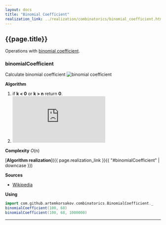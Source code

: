 ```yaml
---
layout: docs
title: "Binomial Coefficient"
realization_link: ../realization/combinatorics/binomial_coefficient.html
---
```


## {{page.title}}

Operations with [binomial coefficient](https://en.wikipedia.org/wiki/Binomial_coefficient).

### binomialCoefficient
Calculate binomial coefficient ![binomial coefficient](https://latex.codecogs.com/svg.latex?{\displaystyle%20{\binom%20{n}{k}}})

**Algorithm**
1. if **k < 0** or **k > n** return **0**.
2. ![formula](http://latex.codecogs.com/svg.latex?%7B%5Cbinom%20%7Bn%7D%7Bk%7D%7D=%7B%5Cbegin%7Bcases%7Dn%5E%7B%5Cunderline%20%7Bk%7D%7D/k!&%7B%5Ctext%7Bif%20%7D%7D%5C%20k%5Cleq%20%7B%5Cfrac%20%7Bn%7D%7B2%7D%7D%5C%5Cn%5E%7B%5Cunderline%20%7Bn-k%7D%7D/(n-k)!&%7B%5Ctext%7Bif%20%7D%7D%5C%20k%3E%7B%5Cfrac%20%7Bn%7D%7B2%7D%7D%5Cend%7Bcases%7D%20%5Ctext%7B%20where%20%7D%20%5Cdisplaystyle%20%7B%5Cfrac%20%7Bn%5E%7B%5Cunderline%20%7Bk%7D%7D%7D%7Bk!%7D%7D=%7B%5Cfrac%20%7Bn(n-1)(n-2)%5Ccdots%20(n-(k-1))%7D%7Bk(k-1)(k-2)%5Ccdots%201%7D%7D=%5Cprod%20_%7Bi=1%7D%5E%7Bk%7D%7B%5Cfrac%20%7Bn&plus;1-i%7D%7Bi%7D%7D%7D) 
 
**Complexity** _O_(n)
     
[**Algorithm realization**]({{ page.realization_link }}{{ "#binomialCoefficient" | downcase }})

**Sources** 
- [Wikipedia](https://en.wikipedia.org/wiki/Binomial_coefficient)

**Using**
```scala mdoc
import com.github.artemkorsakov.combinatorics.BinomialCoefficient._
binomialCoefficient(100, 68)
binomialCoefficient(100, 68, 1000000)
```

---